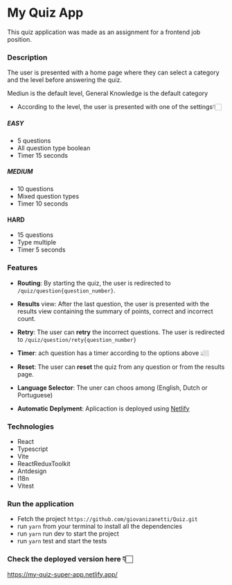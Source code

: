 
# My Quiz App

This quiz application was made as an assignment for a frontend job position.

### Description

The user is presented with a home page where they can select a category and the level before answering the quiz.

Mediun is the default level, General Knowledge is the default category

* According to the level, the user is presented with one of the settings👇🏻

##### EASY
- 5 questions
- All question type boolean
- Timer 15 seconds

##### MEDIUM
- 10 questions
- Mixed question types
- Timer 10 seconds

#### HARD
- 15 questions
- Type multiple
- Timer 5 seconds

### Features

* **Routing**: By starting the quiz, the user is redirected to `/quiz/question{question_number}`.

* **Results** view: After the last question, the user is presented with the results view containing the summary of points, correct and incorrect count.

* **Retry**: The user can **retry** the incorrect questions. The user is redirected to `/quiz/question/rety{question_number}`

* **Timer**: ach question has a timer according to the options above 👆🏼

* **Reset**: The user can **reset** the quiz from any question or from the results page.

* **Language Selector**: The uner can choos among (English, Dutch or Portuguese)

* **Automatic Deplyment**: Aplicaction is deployed using [Netlify](https://app.netlify.com/)

### Technologies
* React 
* Typescript
* Vite
* ReactReduxToolkit 
* Antdesign
* I18n 
* Vitest

### Run the application

* Fetch the project `https://github.com/giovanizanetti/Quiz.git`
* run `yarn` from your terminal to install all the dependencies
* run `yarn` run dev to start the project
* run `yarn` test and start the tests

### Check the deployed version here 👇🏻

https://my-quiz-super-app.netlify.app/











